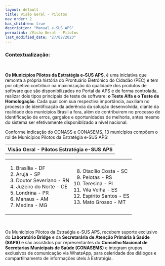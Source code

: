 ```yaml
---
layout: default
title: Visão Geral - Pilotos
nav_order: 2
has_children: true
description: "Manual e-SUS APS"
permalink: /Visão Geral - Pilotos
last_modified_date: "27/02/2023"
---
```


<link rel="stylesheet" href="https://stackpath.bootstrapcdn.com/bootstrap/4.1.3/css/bootstrap.min.css" integrity="sha384-MCw98/SFnGE8fJT3GXwEOngsV7Zt27NXFoaoApmYm81iuXoPkFOJwJ8ERdknLPMO" crossorigin="anonymous">

<script src="https://code.jquery.com/jquery-3.3.1.slim.min.js" integrity="sha384-q8i/X+965DzO0rT7abK41JStQIAqVgRVzpbzo5smXKp4YfRvH+8abtTE1Pi6jizo" crossorigin="anonymous"></script>
<script src="https://cdnjs.cloudflare.com/ajax/libs/popper.js/1.14.3/umd/popper.min.js" integrity="sha384-ZMP7rVo3mIykV+2+9J3UJ46jBk0WLaUAdn689aCwoqbBJiSnjAK/l8WvCWPIPm49" crossorigin="anonymous"></script>
<script src="https://stackpath.bootstrapcdn.com/bootstrap/4.1.3/js/bootstrap.min.js" integrity="sha384-ChfqqxuZUCnJSK3+MXmPNIyE6ZbWh2IMqE241rYiqJxyMiZ6OW/JmZQ5stwEULTy" crossorigin="anonymous"></script>

<table class="table table-striped">
  <thead class="thead-dark">
    <tr>
      <th style ="text-align:center;" scope="col" colspan="2">Visão Geral - Pilotos Estratégia e-SUS APS</th>            
    </tr>
  </thead>

  <tbody>       
     <tr> 
          <h3>Contextualização:</h3>
          <br>
          <p><b>Os Municípios Pilotos da Estratégia e-SUS APS</b>, é uma iniciativa que remonta a própria história do Prontuário Eletrônico do Cidadão (PEC) e tem por objetivo contribuir na maximização da qualidade dos produtos de software que são disponibilizados no Portal da APS e de forma controlada, realizar dois tipos principais de teste de software: <b>o Teste Alfa e o Teste de Homologação</b>. Cada qual com sua respectiva importância, auxiliam no processo de identificação da aderência da solução desenvolvida, diante da realidade dos municípios Brasil a fora, além de contribuirem no processo de identificação de erros, gargalos e oportunidades de melhoria, antes mesmo do sistema ser efetivamente disponiblizado a nível nacional.
          <br>
          <p>Conforme indicação do CONASS e CONASEMS, 13 municípios compõem o rol de Municípios Pilotos da Estratégia e-SUS APS:
              <table class="table">
                <tbody>
                  <tr>      
                    <td>
                    <ol>
                        <li>Brasília - DF</li>
                        <li>Arujá - SP</li>
                        <li>Doutor Severiano - RN</li>
                        <li>Juzeiro do Norte - CE</li>
                        <li>Londrina - PR	</li>
                        <li>Manaus - AM</li>
                        <li>Medina - MG	</li>   
                    </ol>                 
                    </td>
                    <td>
                      <ol start="8">
                        <li>Otacílio Costa - SC</li>
                        <li>Pelotas - RS	</li>
                        <li>Teresina - PI	</li>
                        <li>Vila Velha - ES	</li>
                        <li>Espírito Santos - ES	</li>
                        <li>Mato Grosso - MT	</li>                  
                      </ol>
                    </td>           
                  </tr>
                <tbody>
              <table>
          </p>
          <br>
          <p>Os Municípios Pilotos da Estraégia e-SUS APS, recebem suporte exclusivo do <b>Laboratório Bridge</b> e da <b>Secretarária de Atenção Primária à Saúde (SAPS)</b> e são assistidos por representantes do <b>Conselho Nacional de Secretarias Municipais de Saúde (CONASEMS)</b> e integram grupos exclusivos de comunicação via WhatsApp, para celeridade dos diálogos e compartilhamento de informações úteis à Estratégia.</p>
    </tr>     
  </tbody>
</table>